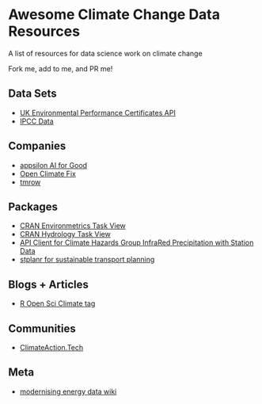 # Awesome Climate Change Data Resources
A list of resources for data science work on climate change

Fork me, add to me, and PR me!

## Data Sets

* [UK Environmental Performance Certificates API](https://epc.opendatacommunities.org/docs/api)
* [IPCC Data](http://ipcc-data.org/)


## Companies

* [appsilon AI for Good](https://appsilon.com/ai-for-good/)
* [Open Climate Fix](https://openclimatefix.org/)
* [tmrow](https://www.tmrow.com/mission)

## Packages

* [CRAN Environmetrics Task View](https://cran.r-project.org/web/views/Environmetrics.html)
* [CRAN Hydrology Task View](https://cran.r-project.org/web/views/Hydrology.html)
* [API Client for Climate Hazards Group InfraRed Precipitation with Station Data](https://docs.ropensci.org/chirps/)
* [stplanr for sustainable transport planning](https://docs.ropensci.org/stplanr/)

## Blogs + Articles

* [R Open Sci Climate tag](https://ropensci.org/tags/climate/)

## Communities

* [ClimateAction.Tech](https://climateaction.tech/)

## Meta

* [modernising energy data wiki](https://modernisingenergydata.atlassian.net/wiki/spaces/MED/overview)
